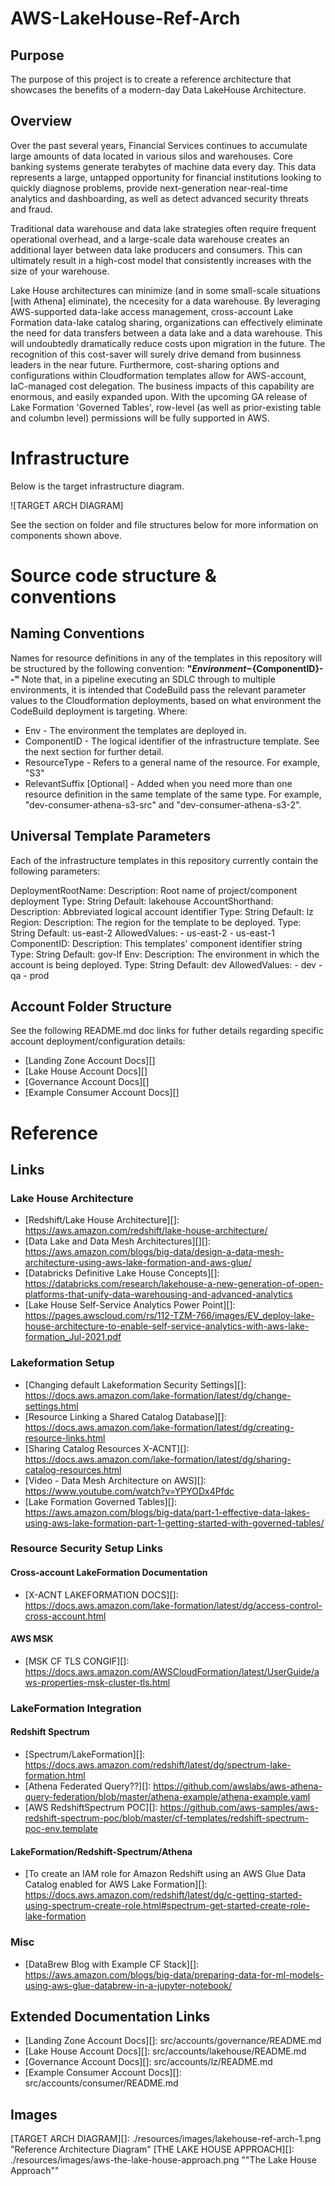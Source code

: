 # AWS-LakeHouse-Ref-Arch

## Purpose
The purpose of this project is to create a reference architecture that showcases the benefits of a modern-day Data LakeHouse Architecture.

## Overview
Over the past several years, Financial Services continues to accumulate large amounts of data located in various silos and warehouses. Core banking systems generate terabytes of machine data every day. This data represents a large, untapped opportunity for financial institutions looking to quickly diagnose problems, provide next-generation near-real-time analytics and dashboarding, as well as detect advanced security threats and fraud.

Traditional data warehouse and data lake strategies often require frequent operational overhead, and a large-scale data warehouse creates an additional layer between data lake producers and consumers. This can ultimately result in a high-cost model that consistently increases with the size of your warehouse.

Lake House architectures can minimize (and in some small-scale situations [with Athena] eliminate), the ncecesity for a data warehouse. By leveraging AWS-supported data-lake access management, cross-account Lake Formation data-lake catalog sharing, organizations can effectively eliminate the need for data transfers between a data lake and a data warehouse. This will undoubtedly dramatically reduce costs upon migration in the future. The recognition of this cost-saver will surely drive demand from businness leaders in the near future. Furthermore, cost-sharing options and configurations within Cloudformation templates allow for AWS-account, IaC-managed cost delegation. The business impacts of this capability are enormous, and easily expanded upon. With the upcoming GA release of Lake Formation 'Governed Tables', row-level (as well as prior-existing table and columbn level) permissions will be fully supported in AWS.

# Infrastructure
Below is the target infrastructure diagram.

![TARGET ARCH DIAGRAM]

See the section on folder and file structures below for more information on components shown above.

# Source code structure & conventions
## Naming Conventions
Names for resource definitions in any of the templates in this repository will be structured by the following convention:
**"${Environment}-${ComponentID}-<ResourceType>-<RelevantSuffix>"**
Note that, in a pipeline executing an SDLC through to multiple environments, it is intended that CodeBuild pass the relevant parameter values to the Cloudformation deployments, based on what environment the CodeBuild deployment is targeting.
Where:
- Env - The environment the templates are deployed in.
- ComponentID - The logical identifier of the infrastructure template. See the next section for further detail.
- ResourceType - Refers to a general name of the resource. For example, "S3"
- RelevantSuffix [Optional] - Added when you need more than one resource definition in the same template of the same type. For example, "dev-consumer-athena-s3-src" and "dev-consumer-athena-s3-2".

## Universal Template Parameters
Each of the infrastructure templates in this repository currently contain the following parameters:

  DeploymentRootName:
    Description: Root name of project/component deployment
    Type: String
    Default: lakehouse
  AccountShorthand:
    Description: Abbreviated logical account identifier
    Type: String
    Default: lz
  Region:
    Description: The region for the template to be deployed.
    Type: String
    Default: us-east-2
    AllowedValues:
      - us-east-2
      - us-east-1
  ComponentID:
    Description: This templates' component identifier string
    Type: String
    Default: gov-lf
  Env:
    Description: The environment in which the account is being deployed.
    Type: String
    Default: dev
    AllowedValues:
      - dev
      - qa
      - prod

## Account Folder Structure
See the following README.md doc links for futher details regarding specific account deployment/configuration details:
- [Landing Zone Account Docs][]
- [Lake House Account Docs][]
- [Governance Account Docs][]
- [Example Consumer Account Docs][]

# Reference

## Links

### Lake House Architecture
- [Redshift/Lake House Architecture][]: https://aws.amazon.com/redshift/lake-house-architecture/ 
- [Data Lake and Data Mesh Architectures][][]: https://aws.amazon.com/blogs/big-data/design-a-data-mesh-architecture-using-aws-lake-formation-and-aws-glue/
- [Databricks Definitive Lake House Concepts][]: https://databricks.com/research/lakehouse-a-new-generation-of-open-platforms-that-unify-data-warehousing-and-advanced-analytics
- [Lake House Self-Service Analytics Power Point][]: https://pages.awscloud.com/rs/112-TZM-766/images/EV_deploy-lake-house-architecture-to-enable-self-service-analytics-with-aws-lake-formation_Jul-2021.pdf

### Lakeformation Setup
- [Changing default Lakeformation Security Settings][]: https://docs.aws.amazon.com/lake-formation/latest/dg/change-settings.html 
- [Resource Linking a Shared Catalog Database][]: https://docs.aws.amazon.com/lake-formation/latest/dg/creating-resource-links.html
- [Sharing Catalog Resources X-ACNT][]: https://docs.aws.amazon.com/lake-formation/latest/dg/sharing-catalog-resources.html
- [Video - Data Mesh Architecture on AWS][]: https://www.youtube.com/watch?v=YPYODx4Pfdc
- [Lake Formation Governed Tables][]: https://aws.amazon.com/blogs/big-data/part-1-effective-data-lakes-using-aws-lake-formation-part-1-getting-started-with-governed-tables/

### Resource Security Setup Links
#### Cross-account LakeFormation Documentation
- [X-ACNT LAKEFORMATION DOCS][]: https://docs.aws.amazon.com/lake-formation/latest/dg/access-control-cross-account.html
#### AWS MSK
- [MSK CF TLS CONGIF][]: https://docs.aws.amazon.com/AWSCloudFormation/latest/UserGuide/aws-properties-msk-cluster-tls.html

### LakeFormation Integration
#### Redshift Spectrum
- [Spectrum/LakeFormation][]: https://docs.aws.amazon.com/redshift/latest/dg/spectrum-lake-formation.html
- [Athena Federated Query??][]: https://github.com/awslabs/aws-athena-query-federation/blob/master/athena-example/athena-example.yaml
- [AWS RedshiftSpectrum POC][]: https://github.com/aws-samples/aws-redshift-spectrum-poc/blob/master/cf-templates/redshift-spectrum-poc-env.template
#### LakeFormation/Redshift-Spectrum/Athena
- [To create an IAM role for Amazon Redshift using an AWS Glue Data Catalog enabled for AWS Lake Formation][]: https://docs.aws.amazon.com/redshift/latest/dg/c-getting-started-using-spectrum-create-role.html#spectrum-get-started-create-role-lake-formation

### Misc
- [DataBrew Blog with Example CF Stack][]: https://aws.amazon.com/blogs/big-data/preparing-data-for-ml-models-using-aws-glue-databrew-in-a-jupyter-notebook/

## Extended Documentation Links
- [Landing Zone Account Docs][]: src/accounts/governance/README.md
- [Lake House Account Docs][]: src/accounts/lakehouse/README.md
- [Governance Account Docs][]: src/accounts/lz/README.md
- [Example Consumer Account Docs][]: src/accounts/consumer/README.md

## Images
[TARGET ARCH DIAGRAM][]: ./resources/images/lakehouse-ref-arch-1.png "Reference Architecture Diagram"
[THE LAKE HOUSE APPROACH][]: ./resources/images/aws-the-lake-house-approach.png "\"The Lake House Approach\""